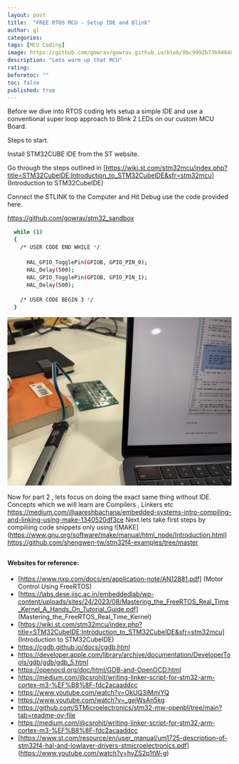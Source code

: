 ```yaml
---
layout: post
title:  "FREE RTOS MCU - Setup IDE and Blink"
author: gl
categories: 
tags: [MCU Coding]
image: https://github.com/gowrav/gowrav.github.io/blob/8bc9992b73b9484853c929d771de1e66fbc22701/_posts/images/blinky_STM32cubeide.jpg
description: "Lets warm up that MCU"
rating: 
beforetoc: ""
toc: false
published: true
---
```

Before we dive into RTOS coding lets setup a simple IDE and use a conventional super loop approach to Blink 2 LEDs on our custom MCU Board.

Steps to start.

Install STM32CUBE IDE from the ST website.

Go through the steps outlined in [https://wiki.st.com/stm32mcu/index.php?title=STM32CubeIDE:Introduction_to_STM32CubeIDE&sfr=stm32mcu] (Introduction to STM32CubeIDE)

Connect the STLINK to the Computer and Hit Debug use the code provided here.

https://github.com/gowrav/stm32_sandbox

```bash
  while (1)
  {
    /* USER CODE END WHILE */

	  HAL_GPIO_TogglePin(GPIOB, GPIO_PIN_0);
	  HAL_Delay(500);
	  HAL_GPIO_TogglePin(GPIOB, GPIO_PIN_1);
	  HAL_Delay(500);

    /* USER CODE BEGIN 3 */
  }
```

![This would be the end result](https://github.com/gowrav/gowrav.github.io/blob/8bc9992b73b9484853c929d771de1e66fbc22701/_posts/images/blinky_STM32cubeide.jpg)

Now for part 2 , lets focus on doing the exact same thing without IDE.
Concepts which we will learn are Compilers , Linkers etc 
https://medium.com/@aareshbachana/embedded-systems-intro-compiling-and-linking-using-make-1340520df3ce
Next lets take first steps by compiliing code snippets only using ![MAKE] (https://www.gnu.org/software/make/manual/html_node/Introduction.html)
https://github.com/shengwen-tw/stm32f4-examples/tree/master

## 

#### 


#### Websites for reference:
 * [https://www.nxp.com/docs/en/application-note/AN12881.pdf] (Motor Control Using FreeRTOS)
 * [https://labs.dese.iisc.ac.in/embeddedlab/wp-content/uploads/sites/24/2023/08/Mastering_the_FreeRTOS_Real_Time_Kernel_A_Hands_On_Tutorial_Guide.pdf] (Mastering_the_FreeRTOS_Real_Time_Kernel)
 * [https://wiki.st.com/stm32mcu/index.php?title=STM32CubeIDE:Introduction_to_STM32CubeIDE&sfr=stm32mcu] (Introduction to STM32CubeIDE)
 * https://cgdb.github.io/docs/cgdb.html
 * https://developer.apple.com/library/archive/documentation/DeveloperTools/gdb/gdb/gdb_5.html
 * https://openocd.org/doc/html/GDB-and-OpenOCD.html
 * https://medium.com/@csrohit/writing-linker-script-for-stm32-arm-cortex-m3-%EF%B8%8F-fdc2acaaddcc
 * https://www.youtube.com/watch?v=OkUQ3iMmiYQ
 * https://www.youtube.com/watch?v=_gejWsAn5kg
 * https://github.com/STMicroelectronics/stm32-mw-openbl/tree/main?tab=readme-ov-file
 * https://medium.com/@csrohit/writing-linker-script-for-stm32-arm-cortex-m3-%EF%B8%8F-fdc2acaaddcc
 * [https://www.st.com/resource/en/user_manual/um1725-description-of-stm32f4-hal-and-lowlayer-drivers-stmicroelectronics.pdf] (https://www.youtube.com/watch?v=hyZS2p1tW-g)
  
